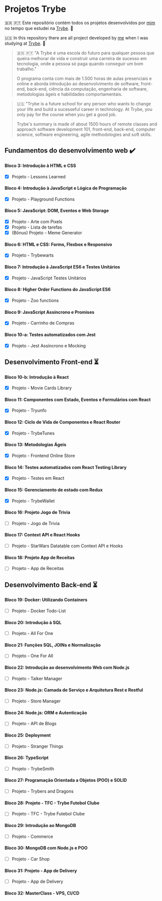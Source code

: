 # Projetos Trybe

🇧🇷 🇵🇹 Este repositório contém todos os projetos desenvolvidos por <a href="https://www.linkedin.com/in/brenusaraujo/" target="_blank">mim</a> no tempo que estudei na <a href="https://www.betrybe.com/" target="_blank">Trybe</a>. :rocket:

🇺🇸 In this repository there are all project developed by <a href="https://www.linkedin.com/in/brenusaraujo/" target="_blank">me</a> when I was studying at <a href="https://www.betrybe.com/" target="_blank">Trybe</a>. :rocket:

 
> 🇧🇷 🇵🇹 "A Trybe é uma escola do futuro para qualquer pessoa que queira
> melhorar de vida e construir uma carreira de sucesso em tecnologia,
> onde a pessoa só paga quando conseguir um bom trabalho."
> 
> O programa conta com mais de 1.500 horas de aulas presenciais e online
> e aborda introdução ao desenvolvimento de software, front-end,
> back-end, ciência da computação, engenharia de software, metodologias
> ágeis e habilidades comportamentais.

> 🇺🇸 "Trybe is a future school for any person who wants 
> to change your life and build a sucesseful career in technology. 
> At Trybe, you only pay for the course when you get a good job.
>
> Trybe's summary is made of about 1500 hours of remote classes 
> and approach software development 101, front-end, 
> back-end, computer science, software engineering, agile methodologies 
> and soft skills.

## Fundamentos do desenvolvimento web :heavy_check_mark:

#### Bloco 3: Introdução à HTML e CSS
- [x] Projeto - Lessons Learned

#### Bloco 4: Introdução à JavaScript e Lógica de Programação
- [x] Projeto - Playground Functions

#### Bloco 5: JavaScript: DOM, Eventos e Web Storage
- [x] Projeto - Arte com Pixels
- [x] Projeto - Lista de tarefas
- [x] (Bônus) Projeto - Meme Generator

#### Bloco 6: HTML e CSS: Forms, Flexbox e Responsivo
- [x] Projeto - Trybewarts

#### Bloco 7: Introdução à JavaScript ES6 e Testes Unitários
- [x] Projeto - JavaScript Testes Unitários

#### Bloco 8: Higher Order Functions do JavaScript ES6
- [x] Projeto - Zoo functions

#### Bloco 9: JavaScript Assíncrono e Promises
- [x] Projeto - Carrinho de Compras

#### Bloco 10-a: Testes automatizados com Jest
- [x] Projeto - Jest Assíncrono e Mocking

## Desenvolvimento Front-end :hourglass_flowing_sand:

#### Bloco 10-b: Introdução à React
- [x] Projeto - Movie Cards Library

#### Bloco 11: Componentes com Estado, Eventos e Formulários com React
- [x] Projeto - Tryunfo

#### Bloco 12: Ciclo de Vida de Componentes e React Router
- [x] Projeto - TrybeTunes

#### Bloco 13: Metodologias Ágeis
- [x] Projeto - Frontend Online Store

#### Bloco 14: Testes automatizados com React Testing Library
- [x] Projeto - Testes em React

#### Bloco 15: Gerenciamento de estado com Redux
- [x] Projeto - TrybeWallet

#### Bloco 16: Projeto Jogo de Trivia
- [ ] Projeto - Jogo de Trivia

#### Bloco 17: Context API e React Hooks
- [ ] Projeto - StarWars Datatable com Context API e Hooks

#### Bloco 18: Projeto App de Receitas
- [ ] Projeto - App de Receitas

## Desenvolvimento Back-end :hourglass_flowing_sand:

#### Bloco 19: Docker: Utilizando Containers
- [ ] Projeto - Docker Todo-List

#### Bloco 20: Introdução à SQL
- [ ] Projeto - All For One

#### Bloco 21: Funções SQL, JOINs e Normalização
- [ ] Projeto - One For All

#### Bloco 22: Introdução ao desenvolvimento Web com Node.js
- [ ] Projeto - Talker Manager

#### Bloco 23: Node.js: Camada de Serviço e Arquitetura Rest e Restful
- [ ] Projeto - Store Manager

#### Bloco 24: Node.js: ORM e Autenticação
- [ ] Projeto - API de Blogs

#### Bloco 25: Deployment
- [ ] Projeto - Stranger Things

#### Bloco 26: TypeScript
- [ ] Projeto - TrybeSmith

#### Bloco 27: Programação Orientada a Objetos (POO) e SOLID
- [ ] Projeto - Trybers and Dragons

#### Bloco 28: Projeto - TFC - Trybe Futebol Clube
- [ ] Projeto - TFC - Trybe Futebol Clube

#### Bloco 29: Introdução ao MongoDB
- [ ] Projeto - Commerce

#### Bloco 30: MongoDB com Node.js e POO
- [ ] Projeto - Car Shop

#### Bloco 31: Projeto - App de Delivery
- [ ] Projeto - App de Delivery

#### Bloco 32: MasterClass - VPS, CI/CD

